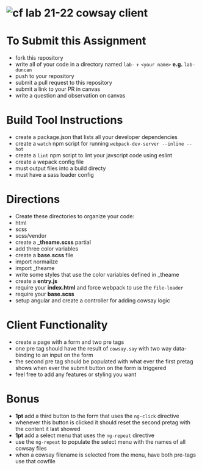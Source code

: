 ![cf](https://i.imgur.com/7v5ASc8.png) lab 21-22 cowsay client
======

# To Submit this Assignment
  * fork this repository
  * write all of your code in a directory named `lab-` + `<your name>` **e.g.** `lab-duncan`
  * push to your repository
  * submit a pull request to this repository
  * submit a link to your PR in canvas
  * write a question and observation on canvas

# Build Tool Instructions
* create a package.json that lists all your developer dependencies
 * create a `watch` npm script for running `webpack-dev-server --inline --hot`
 * create a `lint` npm script to lint your javscript code using eslint
* create a wepack config file
 * must output files into a build directy
 * must have a sass loader config

# Directions
* Create these directories to organize your code: 
 * html
 * scss
 * scss/vendor
* create a **_theame.scss** partial 
 * add three color variables
* create a **base.scss** file 
 * import normailze
 * import \_theame
 * write some styles that use the color variables defined in \_theame
* create a **entry.js**
 * require your **index.html** and force webpack to use the `file-loader`
 * require your **base.scss**
 * setup angular and create a controller for adding cowsay logic

# Client Functionality
* create a page with a form and two pre tags
 * one pre tag should have the result of `cowsay.say` with two way data-binding to an input on the form
 * the second pre tag should be populated with what ever the first pretag shows when ever the submit button on the form is triggered
 * feel free to add any features or styling you want

# Bonus
* **1pt** add a third button to the form that uses the `ng-click` directive
 * whenever this button is clicked it should reset the second pretag with the content it last showed
* **1pt** add a select menu that uses the `ng-repeat` directive
 * use the `ng-repeat` to populate the select menu with the names of all cowsay files
 * when a cowsay filename is selected from the menu, have both pre-tags use that cowfile



